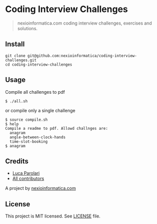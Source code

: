 # Coding Interview Challenges

> nexioinformatica.com coding interview challenges, exercises and solutions.

## Install

```
git clone git@github.com:nexioinformatica/coding-interview-challenges.git
cd coding-interview-challenges
```

## Usage

Compile all challenges to pdf

```
$ ./all.sh
```

or compile only a single challenge

```
$ source compile.sh
$ help
Compile a readme to pdf. Allowd challnges are:
  anagram
  angle-between-clock-hands
  time-slot-booking
$ anagram
```

## Credits

- [Luca Parolari](https://github.com/lparolari)
- [All contributors](https://github.com/nexioinformatica/geom-api-ts-client/contributors)

A project by [nexioinformatica.com](https://nexioinformatica.com)

## License

This project is MIT licensed. See [LICENSE](LICENSE) file.
